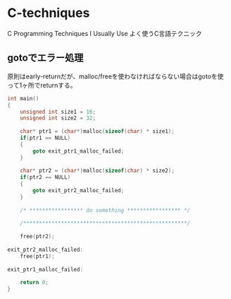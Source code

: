 # C-techniques
C Programming Techniques I Usually Use
よく使うC言語テクニック

## gotoでエラー処理
原則はearly-returnだが、malloc/freeを使わなければならない場合はgotoを使って1ヶ所でreturnする。
```c
int main()
{
    unsigned int size1 = 16;
    unsigned int size2 = 32;
    
    char* ptr1 = (char*)malloc(sizeof(char) * size1);
    if(ptr1 == NULL)
    {
        goto exit_ptr1_malloc_failed;
    }
    
    char* ptr2 = (char*)malloc(sizeof(char) * size2);
    if(ptr2 == NULL)
    {
        goto exit_ptr2_malloc_failed;
    }
    
    /* ***************** do something ***************** */
    
    /****************************************************/
    
    free(ptr2);
    
exit_ptr2_malloc_failed:
    free(ptr1);
    
exit_ptr1_malloc_failed:
    
    return 0;
}
```
